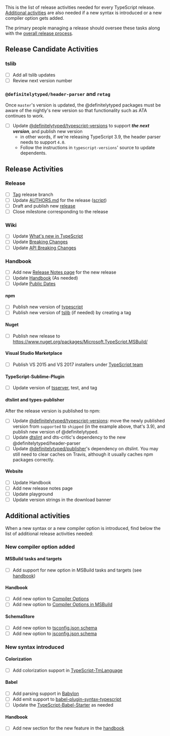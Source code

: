 This is the list of release activities needed for every TypeScript release.
[Additional activities](#additional-activities) are also needed if a new syntax is introduced or a new compiler option gets added.

The primary people managing a release should oversee these tasks along with the [overall release process](https://github.com/microsoft/TypeScript/wiki/TypeScript's-Release-Process).

## Release Candidate Activities

### tslib

* [ ] Add all tslib updates
* [ ] Review next version number

### `@definitelytyped/header-parser` and `retag`

Once `master`'s version is updated, the @definitelytyped packages must be aware of the nightly's new version so that functionality such as ATA continues to work.

* [ ] Update [@definitelytyped/typescript-versions](https://github.com/Microsoft/DefinitelyTyped-tools/tree/master/packages/typescript-versions) to support ***the next version***, and publish new version
    * in other words, if we're releasing TypeScript 3.9, the header parser needs to support `4.0`.
    * Follow the instructions in `typescript-versions`' source to update dependents.

## Release Activities

### Release

* [ ] [Tag](https://github.com/Microsoft/TypeScript/tags) release branch
* [ ] Update [AUTHORS.md](https://github.com/Microsoft/TypeScript/blob/master/AUTHORS.md) for the release ([script](https://github.com/Microsoft/TypeScript/blob/master/scripts/authors.ts))
* [ ] Draft and publish new [release](https://github.com/Microsoft/TypeScript/releases)
* [ ] Close milestone corresponding to the release

### Wiki

* [ ] Update [What's new in TypeScript](https://github.com/Microsoft/TypeScript/wiki/What%27s-new-in-TypeScript)
* [ ] Update [Breaking Changes](https://github.com/Microsoft/TypeScript/wiki/Breaking-Changes)
* [ ] Update [API Breaking Changes](https://github.com/Microsoft/TypeScript/wiki/API-Breaking-Changes)

### Handbook

* [ ] Add new [Release Notes page](https://github.com/Microsoft/TypeScript-Handbook/tree/master/pages/release%20notes) for the new release
* [ ] Update [Handbook](https://github.com/Microsoft/TypeScript-Handbook) (As needed)
* [ ] Update [Public Dates](https://github.com/microsoft/TypeScript-Website/blob/v2/packages/typescriptlang-org/src/lib/release-plan.json)

#### npm

* [ ] Publish new version of [typescript](https://www.npmjs.com/package/typescript)
* [ ] Publish new version of [tslib](https://www.npmjs.com/package/tslib) (if needed) by creating a tag

#### Nuget

* [ ] Publish new release to https://www.nuget.org/packages/Microsoft.TypeScript.MSBuild/

#### Visual Studio Marketplace

* [ ] Publish VS 2015 and VS 2017 installers under [TypeScript team](https://marketplace.visualstudio.com/search?term=publisher%3A%22TypeScript%20Team%22&target=VS&category=All%20categories&vsVersion=&sortBy=Relevance)

#### TypeScript-Sublime-Plugin

* [ ] Update version of [tsserver](https://github.com/Microsoft/TypeScript-Sublime-Plugin/tree/master/tsserver), test, and tag

#### dtslint and types-publisher

After the release version is published to npm:

* [ ] Update [@definitelytyped/typescript-versions](https://github.com/Microsoft/DefinitelyTyped-tools/tree/master/packages/typescript-versions): move the newly  published version from `supported` to `shipped` (in the example above, that's 3.9), and publish new version of @definitelytyped.
* [ ] Update [dtslint](https://github.com/Microsoft/dtslint) and dts-critic's dependency to the new @definitelytyped/header-parser
* [ ] Update [@definitelytyped/publisher](https://github.com/Microsoft/DefinitelyTyped-tools)'s dependency on dtslint. You may still need to clear caches on Travis, although it usually caches npm packages correctly.

#### Website

* [ ] Update Handbook
* [ ] Add new release notes page
* [ ] Update playground
* [ ] Update version strings in the download banner

## Additional activities

When a new syntax or a new compiler option is introduced, find below the list of additional release activities needed:

### New compiler option added

#### MSBuild tasks and targets

* [ ] Add support for new option in MSBuild tasks and targets (see [handbook](https://github.com/Microsoft/TypeScript-Handbook/blob/master/pages/Compiler%20Options%20in%20MSBuild.md))

#### Handbook

* [ ] Add new option to [Compiler Options](https://github.com/Microsoft/TypeScript-Handbook/blob/master/pages/Compiler%20Options.md)
* [ ] Add new option to [Compiler Options in MSBuild](https://github.com/Microsoft/TypeScript-Handbook/blob/master/pages/Compiler%20Options%20in%20MSBuild.md)

#### SchemaStore

* [ ] Add new option to [tsconfig.json schema](https://github.com/SchemaStore/schemastore/blob/master/src/schemas/json/tsconfig.json)
* [ ] Add new option to [jsconfig.json schema](https://github.com/SchemaStore/schemastore/blob/master/src/schemas/json/jsconfig.json)

### New syntax introduced

#### Colorization

* [ ] Add colorization support in [TypeScript-TmLanguage](https://github.com/Microsoft/TypeScript-TmLanguage)

#### Babel

* [ ] Add parsing support in [Babylon](https://github.com/babel/babel/tree/master/packages/babylon)
* [ ] Add emit support to [babel-plugin-syntax-typescript](https://github.com/babel/babel/tree/master/packages/babel-plugin-syntax-typescript)
* [ ] Update the [TypeScript-Babel-Starter](https://github.com/Microsoft/TypeScript-Babel-Starter#readme) as needed

#### Handbook

* [ ] Add new section for the new feature in the [handbook](https://github.com/Microsoft/TypeScript-Handbook)